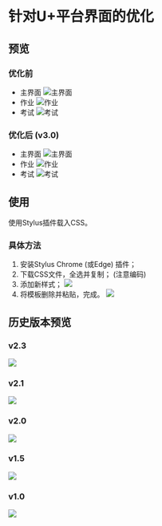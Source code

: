 # 针对U+平台界面的优化

## 预览

### 优化前
- 主界面
  ![主界面](./preview/main-before.png)
- 作业
  ![作业](./preview/hmwk-before.png)
- 考试
  ![考试](./preview/exam-before.png)

### 优化后 (v3.0)
- 主界面
  ![主界面](./preview/main-3.png)
- 作业
  ![作业](./preview/hmwk-3.png)
- 考试
  ![考试](./preview/exam-3.png)

## 使用
使用Stylus插件载入CSS。
### 具体方法
1. 安装Stylus Chrome (或Edge) 插件；
2. 下载CSS文件，全选并复制； (注意编码)
3. 添加新样式；
![](./instructions/add-new-style.png)
4. 将模板删除并粘贴，完成。
![](./instructions/save.png)

## 历史版本预览

### v2.3
![](./preview/hmwk-2.3.png)

### v2.1
![](./preview/hmwk-2.1.png)

### v2.0
![](./preview/hmwk-2.png)

### v1.5
![](./preview/hmwk-1.5.png)

### v1.0
![](./preview/hmwk-1.png)


